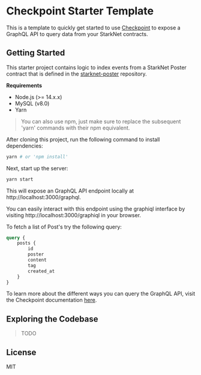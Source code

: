 # Checkpoint Starter Template

This is a template to quickly get started to use [Checkpoint](https://www.npmjs.com/package/@snapshot-labs/checkpoint)
to expose a GraphQL API to query data from your StarkNet contracts.

## Getting Started

This starter project contains logic to index events from a StarkNet Poster contract that is defined in the
[starknet-poster](https://github.com/snapshot-labs/starknet-poster/blob/master/contracts/Poster.cairo) repository.

**Requirements**

- Node.js (>= 14.x.x)
- MySQL (v8.0)
- Yarn

> You can also use npm, just make sure to replace the subsequent 'yarn' commands with their npm equivalent.

After cloning this project, run the following command to install dependencies:

```bash
yarn # or 'npm install'
```

Next, start up the server:

```bash
yarn start
```

This will expose an GraphQL API endpoint locally at http://localhost:3000/graphql.

You can easily interact with this endpoint using the graphiql interface by visiting http://localhost:3000/graphiql in your browser.

To fetch a list of Post's try the following query:

```graphql
query {
	posts {
		id
		poster
		content
		tag
		created_at
	}
}
```

To learn more about the different ways you can query the GraphQL API, visit the Checkpoint documentation [here](https://docs.checkpoint.fyi/core-concepts/entity-schema).

## Exploring the Codebase

> TODO

## License

MIT
